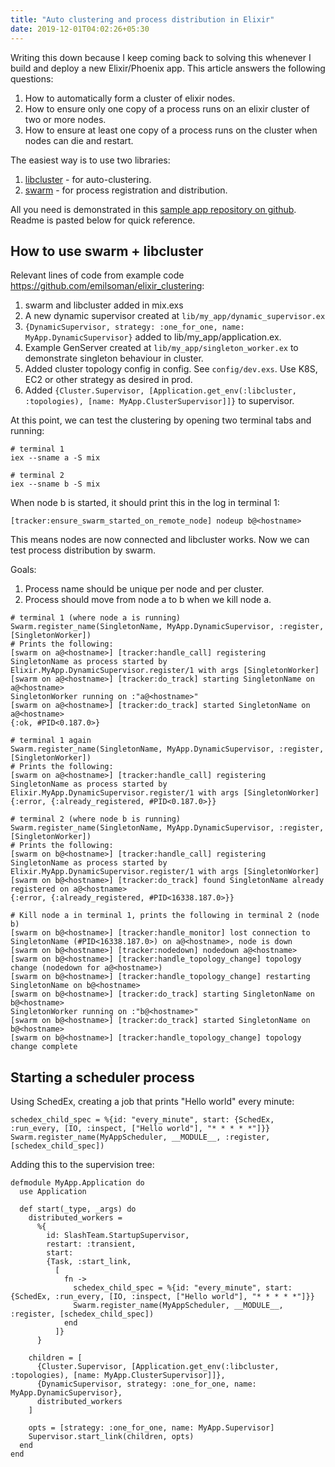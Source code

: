 ```yaml
---
title: "Auto clustering and process distribution in Elixir"
date: 2019-12-01T04:02:26+05:30
---
```


Writing this down because I keep coming back to solving this whenever I build and deploy
a new Elixir/Phoenix app. This article answers the following questions:

1. How to automatically form a cluster of elixir nodes.
2. How to ensure only one copy of a process runs on an elixir cluster of two or more nodes.
3. How to ensure at least one copy of a process runs on the cluster when nodes can die and restart.

The easiest way is to use two libraries:

1. [libcluster](https://github.com/bitwalker/libcluster) - for auto-clustering.
2. [swarm](https://github.com/bitwalker/swarm) - for process registration and distribution.

All you need is demonstrated in this [sample app repository on github](https://github.com/emilsoman/elixir_clustering).
Readme is pasted below for quick reference.

## How to use swarm + libcluster

Relevant lines of code from example code https://github.com/emilsoman/elixir_clustering:

1. swarm and libcluster added in mix.exs
2. A new dynamic supervisor created at `lib/my_app/dynamic_supervisor.ex`
3. `{DynamicSupervisor, strategy: :one_for_one, name: MyApp.DynamicSupervisor}` added to lib/my_app/application.ex.
4. Example GenServer created at `lib/my_app/singleton_worker.ex` to demonstrate singleton behaviour in cluster.
5. Added cluster topology config in config. See `config/dev.exs`. Use K8S, EC2 or other strategy as desired in prod.
6. Added `{Cluster.Supervisor, [Application.get_env(:libcluster, :topologies), [name: MyApp.ClusterSupervisor]]}` to supervisor.

At this point, we can test the clustering by opening two terminal tabs and running:

```
# terminal 1
iex --sname a -S mix

# terminal 2
iex --sname b -S mix
```

When node b is started, it should print this in the log in terminal 1:

```
[tracker:ensure_swarm_started_on_remote_node] nodeup b@<hostname>
```

This means nodes are now connected and libcluster works. Now we can test process distribution by swarm.

Goals:
1. Process name should be unique per node and per cluster.
2. Process should move from node a to b when we kill node a.

```
# terminal 1 (where node a is running)
Swarm.register_name(SingletonName, MyApp.DynamicSupervisor, :register, [SingletonWorker])
# Prints the following:
[swarm on a@<hostname>] [tracker:handle_call] registering SingletonName as process started by Elixir.MyApp.DynamicSupervisor.register/1 with args [SingletonWorker]
[swarm on a@<hostname>] [tracker:do_track] starting SingletonName on a@<hostname>
SingletonWorker running on :"a@<hostname>"
[swarm on a@<hostname>] [tracker:do_track] started SingletonName on a@<hostname>
{:ok, #PID<0.187.0>}

# terminal 1 again
Swarm.register_name(SingletonName, MyApp.DynamicSupervisor, :register, [SingletonWorker])
# Prints the following:
[swarm on a@<hostname>] [tracker:handle_call] registering SingletonName as process started by Elixir.MyApp.DynamicSupervisor.register/1 with args [SingletonWorker]
{:error, {:already_registered, #PID<0.187.0>}}

# terminal 2 (where node b is running)
Swarm.register_name(SingletonName, MyApp.DynamicSupervisor, :register, [SingletonWorker])
# Prints the following:
[swarm on b@<hostname>] [tracker:handle_call] registering SingletonName as process started by Elixir.MyApp.DynamicSupervisor.register/1 with args [SingletonWorker]
[swarm on b@<hostname>] [tracker:do_track] found SingletonName already registered on a@<hostname>
{:error, {:already_registered, #PID<16338.187.0>}}

# Kill node a in terminal 1, prints the following in terminal 2 (node b)
[swarm on b@<hostname>] [tracker:handle_monitor] lost connection to SingletonName (#PID<16338.187.0>) on a@<hostname>, node is down
[swarm on b@<hostname>] [tracker:nodedown] nodedown a@<hostname>
[swarm on b@<hostname>] [tracker:handle_topology_change] topology change (nodedown for a@<hostname>)
[swarm on b@<hostname>] [tracker:handle_topology_change] restarting SingletonName on b@<hostname>
[swarm on b@<hostname>] [tracker:do_track] starting SingletonName on b@<hostname>
SingletonWorker running on :"b@<hostname>"
[swarm on b@<hostname>] [tracker:do_track] started SingletonName on b@<hostname>
[swarm on b@<hostname>] [tracker:handle_topology_change] topology change complete
```

## Starting a scheduler process

Using SchedEx, creating a job that prints "Hello world" every minute:

```
schedex_child_spec = %{id: "every_minute", start: {SchedEx, :run_every, [IO, :inspect, ["Hello world"], "* * * * *"]}}
Swarm.register_name(MyAppScheduler, __MODULE__, :register, [schedex_child_spec])
```

Adding this to the supervision tree:

```
defmodule MyApp.Application do
  use Application

  def start(_type, _args) do
    distributed_workers =
      %{
        id: SlashTeam.StartupSupervisor,
        restart: :transient,
        start:
        {Task, :start_link,
          [
            fn ->
              schedex_child_spec = %{id: "every_minute", start: {SchedEx, :run_every, [IO, :inspect, ["Hello world"], "* * * * *"]}}
              Swarm.register_name(MyAppScheduler, __MODULE__, :register, [schedex_child_spec])
            end
          ]}
      }

    children = [
      {Cluster.Supervisor, [Application.get_env(:libcluster, :topologies), [name: MyApp.ClusterSupervisor]]},
      {DynamicSupervisor, strategy: :one_for_one, name: MyApp.DynamicSupervisor},
      distributed_workers
    ]

    opts = [strategy: :one_for_one, name: MyApp.Supervisor]
    Supervisor.start_link(children, opts)
  end
end
```
